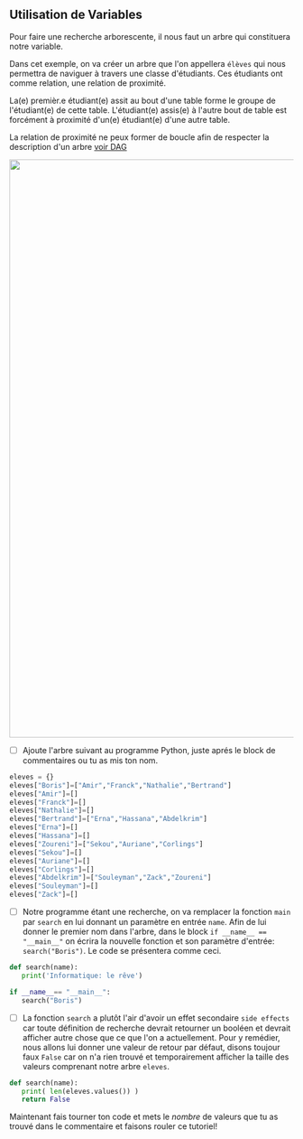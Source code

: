 ## Utilisation de Variables

Pour faire une recherche arborescente, il nous faut un arbre qui constituera notre variable.

Dans cet exemple, on va créer un arbre que l'on appellera `élèves` qui nous permettra de naviguer à travers une classe d'étudiants. Ces étudiants ont comme relation, une relation de proximité.

La(e) premièr.e étudiant(e) assit au bout d'une table forme le groupe de l'étudiant(e) de cette table. L'étudiant(e) assis(e) à l'autre bout de table est forcément à proximité d'un(e) étudiant(e) d'une autre table.

La relation de proximité ne peux former de boucle afin de respecter la description d'un arbre [voir DAG](https://en.wikipedia.org/wiki/Directed_acyclic_graph)

<img src="https://user-images.githubusercontent.com/62551735/79169427-70518080-7dba-11ea-81af-f3f005aad02e.png" width="768" height="1024"></img>

- [ ] Ajoute l'arbre suivant au programme Python, juste aprés le block de commentaires ou tu as mis ton nom.

```python
eleves = {}
eleves["Boris"]=["Amir","Franck","Nathalie","Bertrand"]
eleves["Amir"]=[]
eleves["Franck"]=[]
eleves["Nathalie"]=[]
eleves["Bertrand"]=["Erna","Hassana","Abdelkrim"]
eleves["Erna"]=[]
eleves["Hassana"]=[]
eleves["Zoureni"]=["Sekou","Auriane","Corlings"]
eleves["Sekou"]=[]
eleves["Auriane"]=[]
eleves["Corlings"]=[]
eleves["Abdelkrim"]=["Souleyman","Zack","Zoureni"]
eleves["Souleyman"]=[]
eleves["Zack"]=[]
```

- [ ] Notre programme étant une recherche, on va remplacer la fonction `main` par `search` en lui donnant un paramètre en entrée `name`. Afin de lui donner le premier nom dans l'arbre, dans le block `if __name__ == "__main__"` on écrira la nouvelle fonction et son paramètre d'entrée: `search("Boris")`. Le code se présentera comme ceci.

```python
def search(name):
   print('Informatique: le rêve')

if __name__== "__main__":
   search("Boris")
```

- [ ] La fonction `search` a plutôt l'air d'avoir un effet secondaire `side effects` car toute définition de recherche devrait retourner un booléen et devrait afficher autre chose que ce que l'on a actuellement. Pour y remédier, nous allons lui donner une valeur de retour par défaut, disons toujour faux `False` car on n'a rien trouvé et temporairement afficher la taille des valeurs comprenant notre arbre `eleves`.

```python
def search(name):
   print( len(eleves.values()) )
   return False
```

Maintenant fais tourner ton code et mets le *nombre* de valeurs que tu as trouvé dans le commentaire et faisons rouler ce tutoriel!
